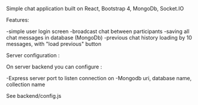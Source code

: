 Simple chat application built on React, Bootstrap 4, MongoDb, Socket.IO

Features:

-simple user login screen
-broadcast chat between participants
-saving all chat messages in database (MongoDb)
-previous chat history loading by 10 messages, with "load previous" button

Server configuration :

On server backend you can configure :

-Express server port to listen connection on
-Mongodb uri, database name, collection name

See backend/config.js